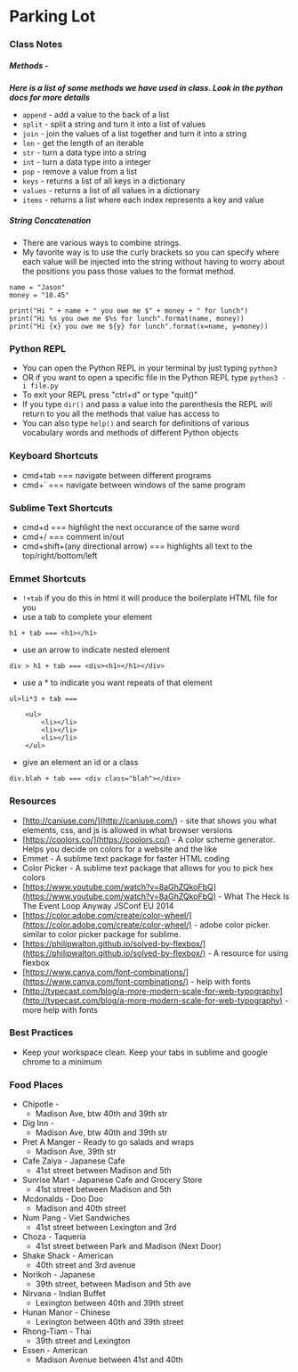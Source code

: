 # Parking Lot

### Class Notes

##### Methods - 

***Here is a list of some methods we have used in class. Look in the python docs for more details***

* `append` - add a value to the back of a list
* `split` - split a string and turn it into a list of values
* `join` - join the values of a list together and turn it into a string
* `len` - get the length of an iterable
* `str` - turn a data type into a string
* `int` - turn a data type into a integer
* `pop` - remove a value from a list
* `keys` - returns a list of all keys in a dictionary
* `values` - returns a list of all values in a dictionary
* `items` - returns a list where each index represents a key and value

##### String Concatenation

* There are various ways to combine strings. 
* My favorite way is to use the curly brackets so you can specify where each value will be injected into the string without having to worry about the positions you pass those values to the format method.

```
name = "Jason"
money = "10.45"

print("Hi " + name + " you owe me $" + money + " for lunch")
print("Hi %s you owe me $%s for lunch".format(name, money))
print("Hi {x} you owe me ${y} for lunch".format(x=name, y=money))
```

### Python REPL

* You can open the Python REPL in your terminal by just typing `python3`
* OR if you want to open a specific file in the Python REPL type `python3 -i file.py`
* To exit your REPL press "ctrl+d" or type "quit()"
* If you type `dir()` and pass a value into the parenthesis the REPL will return to you all the methods that value has access to
* You can also type `help()` and search for definitions of various vocabulary words and methods of different Python objects


### Keyboard Shortcuts
	
* cmd+tab === navigate between different programs
* cmd+` === navigate between windows of the same program 

### Sublime Text Shortcuts

* cmd+d === highlight the next occurance of the same word
* cmd+/ === comment in/out
* cmd+shift+(any directional arrow) === highlights all text to the top/right/bottom/left

### Emmet Shortcuts

* `!+tab` if you do this in html it will produce the boilerplate HTML file for you
* use a tab to complete your element

```
h1 + tab === <h1></h1>
``` 
* use an arrow to indicate nested element

```
div > h1 + tab === <div><h1></h1></div>
```
* use a * to indicate you want repeats of that element

```
ul>li*3 + tab ===

	<ul>
		<li></li>
		<li></li>
		<li></li>
	</ul>
```

* give an element an id or a class

```
div.blah + tab === <div class="blah"></div>
```



### Resources

* [http://caniuse.com/](http://caniuse.com/) - site that shows you what elements, css, and js is allowed in what browser versions
* [https://coolors.co/](https://coolors.co/) - A color scheme generator. Helps you decide on colors for a website and the like
* Emmet - A sublime text package for faster HTML coding
* Color Picker - A sublime text package that allows for you to pick hex colors
* [https://www.youtube.com/watch?v=8aGhZQkoFbQ](https://www.youtube.com/watch?v=8aGhZQkoFbQ) - What The Heck Is The Event Loop Anyway JSConf EU 2014
* [https://color.adobe.com/create/color-wheel/](https://color.adobe.com/create/color-wheel/) - adobe color picker. similar to color picker package for sublime.
* [https://philipwalton.github.io/solved-by-flexbox/](https://philipwalton.github.io/solved-by-flexbox/) - A resource for using flexbox
* [https://www.canva.com/font-combinations/](https://www.canva.com/font-combinations/) - help with fonts
* [http://typecast.com/blog/a-more-modern-scale-for-web-typography](http://typecast.com/blog/a-more-modern-scale-for-web-typography) - more help with fonts


### Best Practices

* Keep your workspace clean. Keep your tabs in sublime and google chrome to a minimum

### Food Places

* Chipotle - 
	* Madison Ave, btw 40th and 39th str
* Dig Inn - 
	* Madison Ave, btw 40th and 39th str
* Pret A Manger - Ready to go salads and wraps
	* Madison Ave, 39th str
* Cafe Zaiya - Japanese Cafe
	* 41st street between Madison and 5th
* Sunrise Mart - Japanese Cafe and Grocery Store
	* 41st street between Madison and 5th
* Mcdonalds - Doo Doo
	* Madison and 40th street
* Num Pang - Viet Sandwiches
	* 41st street between Lexington and 3rd
* Choza - Taqueria
	* 41st street between Park and Madison (Next Door)
* Shake Shack - American
	* 40th street and 3rd avenue
* Norikoh - Japanese
	* 39th street, between Madison and 5th ave
* Nirvana - Indian Buffet
	* Lexington between 40th and 39th street
* Hunan Manor - Chinese
	* Lexington between 40th and 39th street
* Rhong-Tiam - Thai
	* 39th street and Lexington
* Essen - American 
	* Madison Avenue between 41st and 40th
	